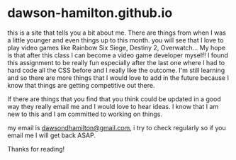 # dawson-hamilton.github.io
this is a site that tells you a bit about me. There are things from when I was a little younger and even things up to this month. 
you will see that I love to play video games like Rainbow Six Siege, Destiny 2, Overwatch... My hope is that after this class I can become
a video game developer myself! I found this assignment to be really fun especially after the last one where I had to hard code all the
CSS before and I really like the outcome. I'm still learning and so there are more things that I would love to add in the future because 
I know that things are getting competitive out there. 

If there are things that you find that you think could be updated in a good way they really email me and I would love to hear ideas. 
I know that I am new to this and I am committed to working on things. 

my email is dawsondhamilton@gmail.com, i try to check regularly so if you email me I will get back ASAP. 

Thanks for reading!
